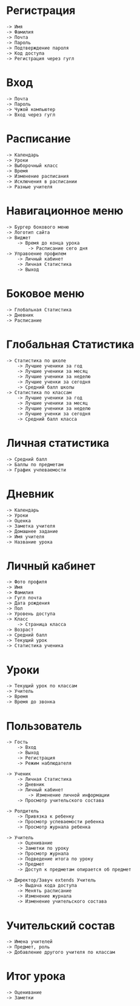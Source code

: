 # Регистрация
	-> Имя
	-> Фамилия
	-> Почта
	-> Пароль
	-> Подтверждение пароля
	-> Код доступа
	-> Регистрация через гугл

# Вход
	-> Почта
	-> Пароль
	-> Чужой компьютер
	-> Вход через гугл

# Расписание
	-> Календарь
	-> Уроки
	-> Выборочный класс
	-> Время
	-> Изменение расписания
	-> Исключения в расписании
	-> Разные учителя

# Навигационное меню
	-> Бургер бокового меню
	-> Логотип сайта
	-> Виджет
		-> Время до конца урока
			-> Расписание сего дня
	-> Управоение профилем
		-> Личный кабинет
		-> Личная Статистика
		-> Выход

# Боковое меню
	-> Глобальная Статистика
	-> Дневник
	-> Расписание

# Глобальная Статистика
	-> Статистика по школе
		-> Лучшие ученики за год
		-> Лучшие ученики за месяц
		-> Лучшие ученики за неделю
		-> Лучшие ученки за сегодня
		-> Средний балл школы
	-> Статистика по классам
		-> Лучшие ученики за год
		-> Лучшие ученики за месяц
		-> Лучшие ученики за неделю
		-> Лучшие ученки за сегодня
		-> Средний балл класса

# Личная статистика
	-> Средний балл
	-> Баллы по предметам
	-> График учпеваемости

# Дневник
	-> Календарь
	-> Уроки
	-> Оценка
	-> Заметка учителя
	-> Домашнее задание
	-> Имя учителя
	-> Название урока

# Личный кабинет
	-> Фото профиля
	-> Имя
	-> Фамилия
	-> Гугл почта
	-> Дата рождения 
	-> Пол 
	-> Уровень доступа
	-> Класс
		-> Страница класса
	-> Возраст 
	-> Средний балл
	-> Текущий урок
	-> Статистика ученика

# Уроки 
	-> Текущий урок по классам
	-> Учитель
	-> Время
	-> Время до звонка

# Пользователь
	-> Гость
		-> Вход
		-> Выход
		-> Регистрация
		-> Режим наблюдателя

	-> Ученик
		-> Личная Статистика
		-> Дневник
		-> Личный кабинет
			-> Изменение личной информации
		-> Просмотр учительского состава

	-> Ролдитель 
		-> Привязка к ребенку
		-> Просмотр успеваемости ребенка
		-> Просмотр журнала ребенка

	-> Учитель
		-> Оценивание
		-> Заметки по уроку
		-> Просмотр журнала
		-> Подведение итога по уроку
		-> Предмет
		-> Доступ к предметам опирается об предмет

	-> Директор/Завуч extends Учитель
		-> Выдача кода доступа
		-> Менять расписание
		-> Изменение журнала
		-> Изменение учительского состава

# Учительский состав
	-> Имена учителей
	-> Предмет, роль
	-> Добавление другого учителя по классам

# Итог урока
	-> Оценивание
	-> Заметки